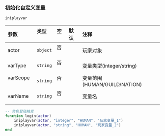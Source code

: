 ### 初始化自定义变量

`iniplayvar`

| 参数      | 类型     | 空   | 默认 | 注释                         |
| :-------- | :------- | :--- | :--- | :--------------------------- |
| actor     | `object` | 否   |      | 玩家对象                     |
| varType   | `string` | 否   |      | 变量类型(integer/string)     |
| varScope  | `string` | 否   |      | 变量范围(HUMAN/GUILD/NATION) |
| varName   | `string` | 否   |      | 变量名                       |

```lua
-- 角色登陆触发
function login(actor)
    iniplayvar(actor, "integer", "HUMAN", "玩家变量_1")
    iniplayvar(actor, "string", "HUMAN", "玩家变量_2")
end
```

